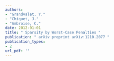 ```yaml
---
authors: 
- "Grandvalet, Y."
- "Chiquet, J."
- "Ambroise, C."
date: 2012-01-01
title: " Sparsity by Worst-Case Penalties "
publication: " arXiv preprint arXiv:1210.2077 "
publication_types:
- 2
url_pdf: ''
---
```

